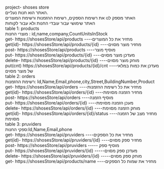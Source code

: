 project- shoses store  
האתר הוא חנות נעליים.   
האתר מספק לנו את רשימת הספקים, רשימת ההזמנות ורשימת המוצרים  
האתר שימושי עבור עובדי החנות ולא עבור לקוחות  
table 1: products  
מוצרי החנות : id,name,company,CountUnitsInStock  
get-          https://shosesStore/api/products                         ----מחזיר את כל המוצרים  
get(id)-    https://shosesStore/api/products/{id}                 ----מחזיר מוצר מסוים      
post-        https://shosesStore/api/products                         ----מוסיף מוצר  
put-          https://shosesStore/api/products/{id}                  ----מעדכן מוצר מסוים  
delete-    https://shosesStore/api/products/{id}                  ----מוחק מוצר מסוים  
put(cnt)   https://shosesStore/api/products/{id}/cnt          ----מעדכן את כמות במלאי של מוצר מסוים  
table 2: orders  
רשימת ההזמנות: Id,Name,Email,phone,city,Street,BuildingNumber,Product  
get-          https://shosesStore/api/orders                        ----מחזיר את כל רשימת ההזמנות  
get(id)-    https://shosesStore/api/orders/{id}                ----מחזיר הזמנה מסוימת   
post-        https://shosesStore/api/orders                        ----מוסיף הזמנה  
put-          https://shosesStore/api/orders/{id}                ----מעכן הזמנה מסוימת  
delete-    https://shosesStore/api/orders/{id}                ----מוחק הזמנה מסוימת  
get(id)-   https://shosesStore/api/orders/{id}/status  ----מחזיר מצב של הזמנה מסוימת  
table 3: pruviders  
ספקי החנות:Id,Name,Email,phone  
get-          https://shosesStore/api/pruviders                  ----מחזיר את כל הספקים  
get(id)-    https://shosesStore/api/pruviders/{id}          ----מחזיר ספק מסוים  
post-        https://shosesStore/api/pruviders                  ----- מוסיף ספק  
put-          https://shosesStore/api/pruviders/{id}          -----מעדכן ספק מסוים  
delete-    https://shosesStore/api/pruviders/{id}          -----מוחק ספק מסוים  
get-          https://shosesStore/api/products/name        ----מחזיר את שמות כל הספקים  

